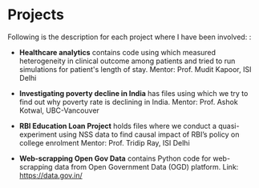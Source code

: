 # Projects

Following is the description for each project where I have been involved: : 

* **Healthcare analytics** contains code using which measured heterogeneity in clinical outcome among patients and tried to run simulations for patient's length of stay.
  Mentor: Prof. Mudit Kapoor, ISI Delhi

* **Investigating poverty decline in India** has files using which we try to find out why poverty rate is declining in India. 
  Mentor: Prof. Ashok Kotwal, UBC-Vancouver
  
* **RBI Education Loan Project** holds files where we conduct a quasi-experiment using NSS data to find causal impact of RBI’s policy on college enrolment
  Mentor: Prof. Tridip Ray, ISI Delhi

* **Web-scrapping Open Gov Data** contains Python code for web-scrapping data from Open Government Data (OGD) platform.
Link: https://data.gov.in/
